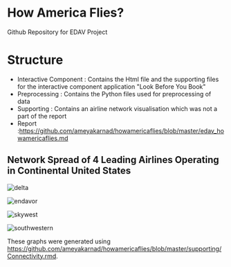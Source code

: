 # How America Flies?
Github Repository for EDAV Project

# Structure

- Interactive Component : Contains the Html file and the supporting files for the interactive component application "Look Before You Book" 
- Preprocessing : Contains the Python files used for preprocessing of data
- Supporting : Contains an airline network visualisation which was not a part of the report
- Report :https://github.com/ameyakarnad/howamericaflies/blob/master/edav_howamericaflies.md


## Network Spread of 4 Leading Airlines Operating in Continental United States

![delta](https://user-images.githubusercontent.com/16842872/49775120-1a039780-fcc5-11e8-8b36-39a7049dc6e6.PNG)

![endavor](https://user-images.githubusercontent.com/16842872/49775121-1a039780-fcc5-11e8-9359-f8b4ca04b982.PNG)

![skywest](https://user-images.githubusercontent.com/16842872/49775122-1a039780-fcc5-11e8-96ce-cfa6a4df0d8b.PNG)

![southwestern](https://user-images.githubusercontent.com/16842872/49775123-1a039780-fcc5-11e8-93e5-ee1fdc45b7da.PNG)

These graphs were generated using https://github.com/ameyakarnad/howamericaflies/blob/master/supporting/Connectivity.rmd.
